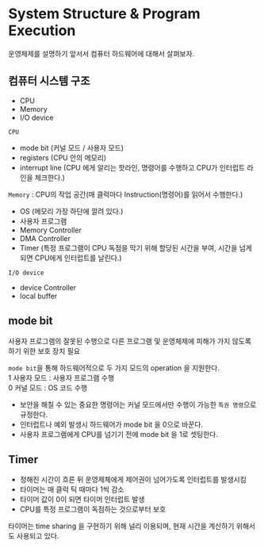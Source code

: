 # System Structure & Program Execution
운영체제를 설명하기 앞서서 컴퓨터 하드웨어에 대해서 살펴보자.

## 컴퓨터 시스템 구조
- CPU
- Memory
- I/O device

`CPU` <br>
- mode bit (커널 모드 / 사용자 모드)
- registers (CPU 안의 메모리)
- interrupt line (CPU 에게 알리는 핫라인, 명령어를 수행하고 CPU가 인터럽트 라인을 체크한다.)

`Memory` : CPU의 작업 공간(매 클럭마다 Instruction(명령어)를 읽어서 수행한다.) <br>
- OS (메모리 가장 하단에 깔려 있다.)
- 사용자 프로그램
- Memory Controller
- DMA Controller
- Timer (특정 프로그램이 CPU 독점을 막기 위해 할당된 시간을 부여, 시간을 넘게되면 CPU에게 인터럽트를 날린다.)

`I/O device` <br>
- device Controller
- local buffer


## mode bit
사용자 프로그램의 잘못된 수행으로 다른 프로그램 및 운영체제에 피해가 가지 않도록 하기 위한 보호 장치 필요

`mode bit`을 통해 하드웨어적으로 두 가지 모드의 operation 을 지원한다. <br>
1 사용자 모드 : 사용자 프로그램 수행 <br>
0 커널 모드   : OS 코드 수행

- 보안을 해칠 수 있는 중요한 명령어는 커널 모드에서만 수행이 가능한 `특권 명령`으로 규정한다.
- 인터럽트나 예외 발생시 하드웨어가 mode bit 을 0으로 바꾼다.
- 사용자 프로그램에게 CPU를 넘기기 전에 mode bit 을 1로 셋팅한다.

## Timer
- 정해진 시간이 흐른 뒤 운영제체에게 제어권이 넘어가도록 인터럽트를 발생시킴
- 타이머는 매 클럭 틱 때마다 1씩 감소
- 타이머 값이 0이 되면 타이머 인터럽트 발생
- CPU를 특정 프로그램이 독점하는 것으로부터 보호

타이머는 time sharing 을 구현하기 위해 널리 이용되며, 현재 시간을 계산하기 위해서도 사용되고 있다.

